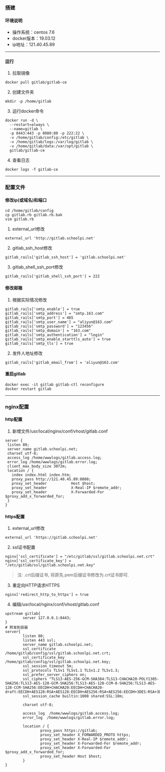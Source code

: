 ### 搭建

#### 环境说明
- 操作系统：centos 7.6
- docker版本：19.03.12
- ip地址：121.40.45.89

***

#### 运行

1. 拉取镜像
```shell script
docker pull gitlab/gitlab-ce
```
2. 创建文件夹
```shell script
mkdir -p /home/gitlab
```

3. 运行docker命令
```shell script
docker run -d \
  --restart=always \
  --name=gitlab \
  -p 8443:443 -p 8080:80 -p 222:22 \
  -v /home/gitlab/config:/etc/gitlab \
  -v /home/gitlab/logs:/var/log/gitlab \
  -v /home/gitlab/data:/var/opt/gitlab \
  gitlab/gitlab-ce
```

4. 查看日志
```shell script
docker logs -f gitlab-ce
```

***

### 配置文件

#### 修改ip(或域名)和端口

```shell script
cd /home/gitlab/config
cp gitlab.rb gitlab.rb.bak
vim gitlab.rb
```

1. external_url修改
```shell script
external_url 'http://gitlab.schoolpi.net'
```

2. gitlab_ssh_host修改
```shell script
gitlab_rails['gitlab_ssh_host'] = 'gitlab.schoolpi.net'
```

3. gitlab_shell_ssh_port修改
```shell script
gitlab_rails['gitlab_shell_ssh_port'] = 222
```

#### 修改邮箱

1. 根据实际情况修改
```shell script
gitlab_rails['smtp_enable'] = true
gitlab_rails['smtp_address'] = "smtp.163.com"
gitlab_rails['smtp_port'] = 465
gitlab_rails['smtp_user_name'] = "aliyun@163.com"
gitlab_rails['smtp_password'] = "123456"
gitlab_rails['smtp_domain'] = "163.com"
gitlab_rails['smtp_authentication'] = "login"
gitlab_rails['smtp_enable_starttls_auto'] = true
gitlab_rails['smtp_tls'] = true
```

2. 发件人地址修改
```shell script
gitlab_rails['gitlab_email_from'] = 'aliyun@163.com'
```

#### 重启gitlab
```shell script
docker exec -it gitlab gitlab-ctl reconfigure
docker restart gitlab
```

***

### nginx配置

#### http配置
1. 新增文件/usr/local/nginx/conf/vhost/gitlab.conf
```shell script
server {
 listen 80;
 server_name gitlab.schoolpi.net;
 charset utf-8;
 access_log /home/wwwlogs/gitlab.access.log;
 error_log /home/wwwlogs/gitlab.error.log;
 client_max_body_size 3072m;
 location / {
   index index.html index.htm;
   proxy_pass http://121.40.45.89:8080;
   proxy_set_header           Host $host;
   proxy_set_header           X-Real-IP $remote_addr;
   proxy_set_header           X-Forwarded-For $proxy_add_x_forwarded_for;
 }
}
```

#### https配置

1. external_url修改
```shell script
external_url 'https://gitlab.schoolpi.net'
```

2. ssl证书配置
```shell script
nginx['ssl_certificate'] = "/etc/gitlab/ssl/gitlab.schoolpi.net.crt"
nginx['ssl_certificate_key'] = "/etc/gitlab/ssl/gitlab.schoolpi.net.key"
```
> 注: .crt后缀证书, 将原先.pem后缀证书修改为.crt证书即可.

3. 重定向HTTP请求HTTPS
```shell script
nginx['redirect_http_to_https'] = true
```

4. 编辑/usr/local/nginx/conf/vhost/gitlab.conf
```shell script
upstream gitlab{
        server 127.0.0.1:8443;
}
# 转发到容器
server{
        listen 80;
        listen 443 ssl;
        server_name gitlab.schoolpi.net;
        ssl_certificate   /home/gitlab/config/ssl/gitlab.schoolpi.net.crt;
        ssl_certificate_key  /home/gitlab/config/ssl/gitlab.schoolpi.net.key;
        ssl_session_timeout 5m;
        ssl_protocols TLSv1 TLSv1.1 TLSv1.2 TLSv1.3;
        ssl_prefer_server_ciphers on;
        ssl_ciphers "TLS13-AES-256-GCM-SHA384:TLS13-CHACHA20-POLY1305-SHA256:TLS13-AES-128-GCM-SHA256:TLS13-AES-128-CCM-8-SHA256:TLS13-AES-128-CCM-SHA256:EECDH+CHACHA20:EECDH+CHACHA20-draft:EECDH+AES128:RSA+AES128:EECDH+AES256:RSA+AES256:EECDH+3DES:RSA+3DES:!MD5";
        ssl_session_cache builtin:1000 shared:SSL:10m;

        charset utf-8;

        access_log  /home/wwwlogs/gitlab.access.log;
        error_log  /home/wwwlogs/gitlab.error.log;

        location / {
                proxy_pass https://gitlab;
                proxy_set_header X_FORWARDED_PROTO https;
                proxy_set_header X-Real-IP $remote_addr;
                proxy_set_header X-Forwarded-For $remote_addr;
                proxy_set_header X-Forwarded-For $proxy_add_x_forwarded_for;
                proxy_set_header Host $host;
        }
}
```

